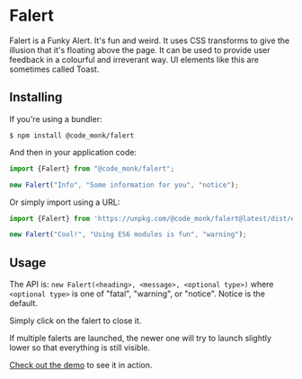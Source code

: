 # Falert

Falert is a Funky Alert. It's fun and weird. It uses CSS transforms to give the illusion that it's floating above the page. It can be used to provide user feedback in a colourful and irreverant way. UI elements like this are sometimes called Toast.

## Installing

If you're using a bundler:

```shell
$ npm install @code_monk/falert
```

And then in your application code:

```javascript
import {Falert} from "@code_monk/falert";

new Falert("Info", "Some information for you", "notice");
```

Or simply import using a URL:

```javascript
import {Falert} from 'https://unpkg.com/@code_monk/falert@latest/dist/es2022/falert.js';

new Falert("Cool!", "Using ES6 modules is fun", "warning");
```

## Usage

The API is: `new Falert(<heading>, <message>, <optional type>)` where `<optional type>` is one of "fatal", "warning", or "notice". Notice is the default.

Simply click on the falert to close it.

If multiple falerts are launched, the newer one will try to launch slightly lower so that everything is still visible.

[Check out the demo](https://www.seanmacdonald.ca/projects/falert/) to see it in action.
